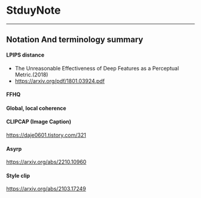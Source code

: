 # StduyNote
---------------------------------------------------------------------------------------------------------------------------------------------------



## Notation And terminology summary

#### LPIPS distance

 - The Unreasonable Effectiveness of Deep Features as a Perceptual Metric.(2018)
 - https://arxiv.org/pdf/1801.03924.pdf

#### FFHQ

#### Global, local coherence

#### CLIPCAP (Image Caption)

https://daje0601.tistory.com/321

#### Asyrp

https://arxiv.org/abs/2210.10960

#### Style clip

https://arxiv.org/abs/2103.17249
